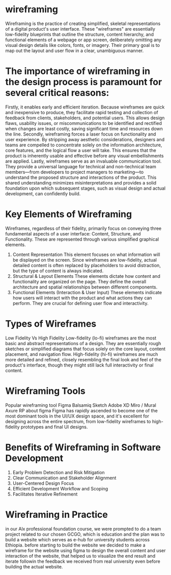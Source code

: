 # wireframing
Wireframing is the practice of creating simplified, skeletal representations of a digital product's user interface. These "wireframes" are essentially low-fidelity blueprints that outline the structure, 
content hierarchy, and functional elements of a webpage or app screen, deliberately omitting any visual design details like colors, fonts, or imagery. Their primary goal is to map out the layout and 
user flow in a clear, unambiguous manner.

# The importance of wireframing in the design process is paramount for several critical reasons:

Firstly, it enables early and efficient iteration. Because wireframes are quick and inexpensive to produce, they facilitate rapid testing and collection of feedback from clients, stakeholders, and 
potential users. This allows design flaws, usability issues, or miscommunications to be identified and rectified when changes are least costly, saving significant time and resources down the line.
Secondly, wireframing forces a laser focus on functionality and user experience. By stripping away aesthetic considerations, designers and teams are compelled to concentrate solely on the information
architecture, core features, and the logical flow a user will take. This ensures that the product is inherently usable and effective before any visual embellishments are applied.
Lastly, wireframes serve as an invaluable communication tool. They provide a universal language for technical and non-technical team members—from developers to project managers to marketing—to understand
the proposed structure and interactions of the product. This shared understanding minimizes misinterpretations and provides a solid foundation upon which subsequent stages, such as visual design and actual
development, can confidently build.

# Key Elements of Wireframing

Wireframes, regardless of their fidelity, primarily focus on conveying three fundamental aspects of a user interface: Content, Structure, and Functionality. These are represented through various simplified graphical elements.
1. Content Representation
This element focuses on what information will be displayed on the screen. Since wireframes are low-fidelity, actual detailed content is often replaced by placeholders to avoid distraction, but the type of content is always indicated.
2. Structural & Layout Elements
These elements dictate how content and functionality are organized on the page. They define the overall architecture and spatial relationships between different components.
3. Functional Elements (Interaction & User Input)
These elements indicate how users will interact with the product and what actions they can perform. They are crucial for defining user flow and interactivity.

# Types of Wireframes
Low Fidelity Vs High Fidelity
Low-fidelity (lo-fi) wireframes are the most basic and abstract representations of a design. They are essentially rough sketches or simplified diagrams that focus solely on the core layout, content placement, and navigation flow.
High-fidelity (hi-fi) wireframes are much more detailed and refined, closely resembling the final look and feel of the product's interface, though they might still lack full interactivity or final content.


# Wireframing Tools
Popular wireframing tool
Figma
Balsamiq
Sketch
Adobe XD
Miro / Mural
Axure RP
about figma
 Figma has rapidly ascended to become one of the most dominant tools in the UI/UX design space, and it's excellent for designing across the entire spectrum,
 from low-fidelity wireframes to high-fidelity prototypes and final UI designs.
# Benefits of Wireframing in Software Development

1. Early Problem Detection and Risk Mitigation
2. Clear Communication and Stakeholder Alignment
3. User-Centered Design Focus
4. Efficient Development Workflow and Scoping
5. Facilitates Iterative Refinement

# Wireframing in Practice

in our Alx professional foundation course, we were prompted to do a team project related to our chosen GCGO, which is education and the plan was to build a website which serves as e-hub for university students across Ethiopia. before starting to build the website we decided to make a wireframe for the website using figma to design the overall content and user interaction of the website, that helped us to visualize the end result and iterate followin the feedback we received from real university even before building the actual website.













 

